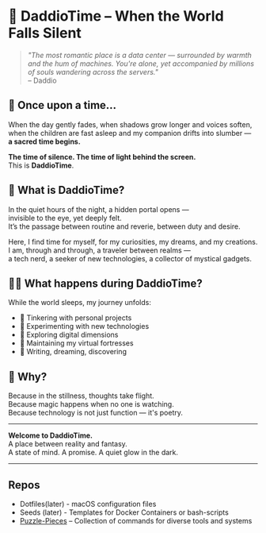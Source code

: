 # 🌙 DaddioTime – When the World Falls Silent

> *"The most romantic place is a data center — surrounded by warmth and the hum of machines. You're alone, yet accompanied by millions of souls wandering across the servers."*  
> – Daddio

## 🌌 Once upon a time...

When the day gently fades, when shadows grow longer and voices soften,  
when the children are fast asleep and my companion drifts into slumber —  
**a sacred time begins.**

**The time of silence. The time of light behind the screen.**  
This is **DaddioTime**.

## 🔮 What is DaddioTime?

In the quiet hours of the night, a hidden portal opens —  
invisible to the eye, yet deeply felt.  
It’s the passage between routine and reverie, between duty and desire.

Here, I find time for myself, for my curiosities, my dreams, and my creations.  
I am, through and through, a traveler between realms —  
a tech nerd, a seeker of new technologies, a collector of mystical gadgets.

## 🧙‍♂️ What happens during DaddioTime?

While the world sleeps, my journey unfolds:

- 🔧 Tinkering with personal projects  
- 🧪 Experimenting with new technologies  
- 🧭 Exploring digital dimensions  
- 📡 Maintaining my virtual fortresses  
- 📓 Writing, dreaming, discovering

## 🌠 Why?

Because in the stillness, thoughts take flight.  
Because magic happens when no one is watching.  
Because technology is not just function — it's poetry.

---

**Welcome to DaddioTime.**  
A place between reality and fantasy.  
A state of mind. A promise. A quiet glow in the dark.

---

## Repos

- Dotfiles(later) - macOS configuration files
- Seeds (later) - Templates for Docker Containers or bash-scripts
- [Puzzle-Pieces](https://github.com/DaddioTime/cheat-sheets) – Collection of commands for diverse tools and systems